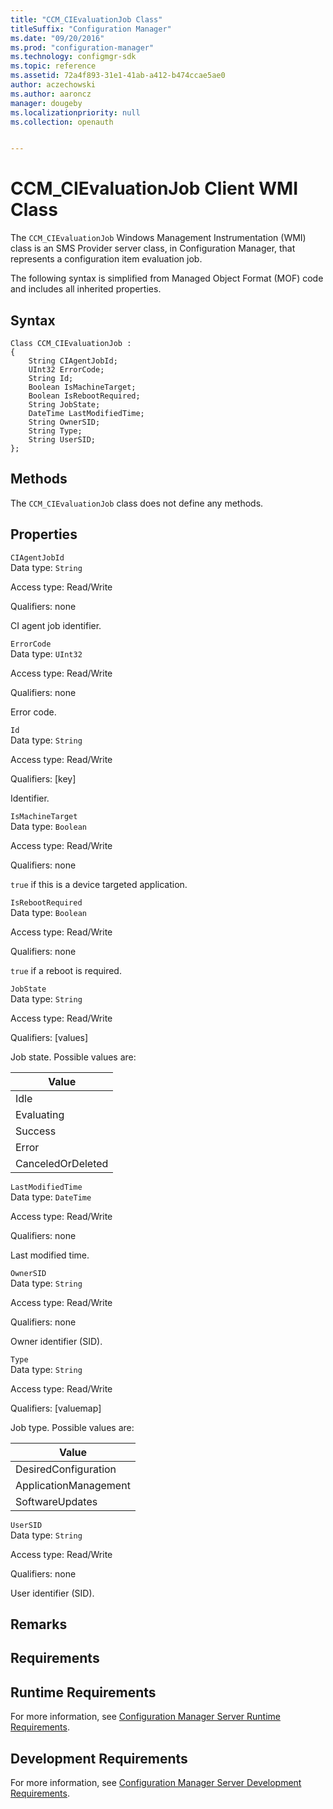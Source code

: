 ```yaml
---
title: "CCM_CIEvaluationJob Class"
titleSuffix: "Configuration Manager"
ms.date: "09/20/2016"
ms.prod: "configuration-manager"
ms.technology: configmgr-sdk
ms.topic: reference
ms.assetid: 72a4f893-31e1-41ab-a412-b474ccae5ae0
author: aczechowski
ms.author: aaroncz
manager: dougeby
ms.localizationpriority: null
ms.collection: openauth


---
```

# CCM_CIEvaluationJob Client WMI Class
The `CCM_CIEvaluationJob` Windows Management Instrumentation (WMI) class is an SMS Provider server class, in Configuration Manager, that represents a configuration item evaluation job.   

 The following syntax is simplified from Managed Object Format (MOF) code and includes all inherited properties.  

## Syntax  

```  
Class CCM_CIEvaluationJob :    
{  
    String CIAgentJobId;  
    UInt32 ErrorCode;  
    String Id;  
    Boolean IsMachineTarget;  
    Boolean IsRebootRequired;  
    String JobState;  
    DateTime LastModifiedTime;  
    String OwnerSID;  
    String Type;  
    String UserSID;  
};  
```  

## Methods  
 The `CCM_CIEvaluationJob` class does not define any methods.  

## Properties  
 `CIAgentJobId`  
 Data type: `String`  

 Access type: Read/Write  

 Qualifiers: none  

 CI agent job identifier.    

 `ErrorCode`  
 Data type: `UInt32`  

 Access type: Read/Write  

 Qualifiers: none  

 Error code.    

 `Id`  
 Data type: `String`  

 Access type: Read/Write  

 Qualifiers: [key]  

 Identifier.    

 `IsMachineTarget`  
 Data type: `Boolean`  

 Access type: Read/Write  

 Qualifiers: none  

 `true` if this is a device targeted application.     

 `IsRebootRequired`  
 Data type: `Boolean`  

 Access type: Read/Write  

 Qualifiers: none  

 `true` if a reboot is required.    

 `JobState`  
 Data type: `String`  

 Access type: Read/Write  

 Qualifiers: [values]  

 Job state. Possible values are:    

|Value|
|-|  
|Idle|  
|Evaluating|  
|Success|  
|Error|  
|CanceledOrDeleted|  

 `LastModifiedTime`  
 Data type: `DateTime`  

 Access type: Read/Write  

 Qualifiers: none  

 Last modified time.    

 `OwnerSID`  
 Data type: `String`  

 Access type: Read/Write  

 Qualifiers: none  

 Owner identifier (SID).    

 `Type`  
 Data type: `String`  

 Access type: Read/Write  

 Qualifiers: [valuemap]  

 Job type. Possible values are:   

|Value|
|-|  
|DesiredConfiguration|  
|ApplicationManagement|  
|SoftwareUpdates|  

 `UserSID`  
 Data type: `String`  

 Access type: Read/Write  

 Qualifiers: none  

 User identifier (SID).    

## Remarks  

## Requirements  

## Runtime Requirements  
 For more information, see [Configuration Manager Server Runtime Requirements](../../../../../develop/core/reqs/server-runtime-requirements.md).  

## Development Requirements  
 For more information, see [Configuration Manager Server Development Requirements](../../../../../develop/core/reqs/server-development-requirements.md).
